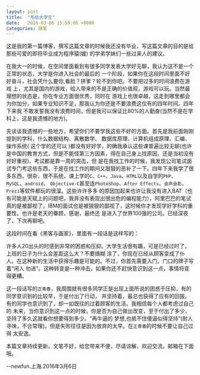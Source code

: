 ```yaml
---
layout: post
title:  "写给大学生"
date:   2016-03-06 15:59:06 +0800
categories: 随笔
---
```

这是我的第一篇博客，撰写这篇文章的时候我还没有毕业，写这篇文章的目的是给那些可爱的即将毕业成为程序猿(媛)
的学弟学妹们一些过来人的建议。

在我大一的时候，在空间里面看到有很多同学发表大学好无聊，我认为这不是一个正常的状态，大学是你进入社会的最后的
一个阶段，如果你在这段时间里面不好好奋斗，社会凭什么要你,看脸？拼爹？轮不到你吧。不要把过多的时间浪费在游戏
上，尤其是国内的游戏，给人带来的不是正确的价值观，游戏可以玩。当然最理想的状态是，你在专业方面很优秀，同时在
游戏上也很卓越，这走到哪里都会为你加分，如果专业知识不足，那我认为你还是不要浪费这仅有的四年时间。四年下来我
不敢发誓我没有浪费时间，但是我可以保证比80%的人勤奋(当然不是在学科上，这是我遗憾的地方)。

先谈谈我遗憾的一些地方，希望你们不要学我这些不好的方面。首先是我前面刚刚提到的学科，什么数据结构、离散数学、
数据库原理、计算机组成原理、汇编、操作系统( 这个学的还可以 )都没有好好学，的确我承认这些课普遍比较无聊(也许
是中国的教育方式，但是不能怪第三方因素，得在自己身上找原因，还是当初没有好好重视)，考试都是靠一周的突击，但
是在我找工作的时候，我发现公司笔试面试专门考这些东西，于是在找工作的期间又狠狠的恶补了一下。四年下来我学了很
多东西，很杂，很不系统，课上学的`C`、`C++`、`Java`、`HTML`以及自学的`PHP`、`MySQL`、`android`、
`Objective-C`甚至连`PhotoShop`、`After Effects`、`会声会影`、`Prezi`等软件都玩的很溜。这些许许多多
的原因加起来也许让我没有进入BAT（也有可能是天赋上的问题吧，我并没有表现出很出色的编程能力），阿里巴巴的笔试
真的是被鄙视了，IBM的面试也是被狠狠的鄙视了，这时候你才发现学好学科的重要性。也许是老天的眷顾，感谢，最终还
是进入了世界100强的公司。已经深夜了，下次再聊吧。

这段时间在看《黑客与画家》，里面有一段话是这样写的：

许多人20出头的时感到非常的困惑和压抑。大学生活很有趣，可是已经过时了，上班的日子为什么会差距这么大？不要搞糊
涂了，你现在已经从顾客变成了仆人。在这种新的生活中获得乐趣是可能的。不过，你首先需要入门，门口的牌子写着“闲人
勿进”。这种转变是一种冲击，如果你还不赶快意识到这一点，事情将变得更糟。

这一段话写的`正青春`，我周围就有很多同学正是出现上面所说的困惑于压抑，有的同学意识到的比较早，于是付出了行动，
并坚持着，最总也获得了应有的回报。有的同学也意识到了，却一如既往的过着顾客的生活。我相信每个人都考虑过自己的
未来，当你意识到这一点的时候，你是否为自己做出改变，至于付出了多少，坚持了多久这就看你想要得到多少。“再牛逼的
梦想,也抵不住傻逼似得坚持”(耐人寻味，不合常理)。但是失败往往是因为放弃的太早。在`正青春`的时候不要让自己过得
太安逸。


本篇文章持续更新。文笔不好，给您带来不便，尽请谅解，欢迎交流。邮箱在下面哦。

--newfun.上海.2016年3月6日



[jekyll-docs]: http://jekyllrb.com/docs/home
[jekyll-gh]:   https://github.com/jekyll/jekyll
[jekyll-talk]: https://talk.jekyllrb.com/
